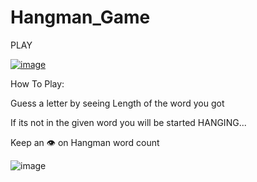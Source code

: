 # Hangman_Game

PLAY

[![image](https://user-images.githubusercontent.com/80039790/138481476-6a5c1c42-1786-43e4-8723-5625faf4b2e2.png)](https://replit.com/@PadmaKeerthi/Day-7-Hangman-5-Start?lite=1&outputonly=1#main.py)

How To Play:

  Guess a letter by seeing Length of the word you got
  
  If its not in the given word you will be started HANGING... 
  
  Keep an 👁 on Hangman word count

![image](https://user-images.githubusercontent.com/80039790/138481282-27097e01-00f4-4c18-8358-d2931da35d22.png)
